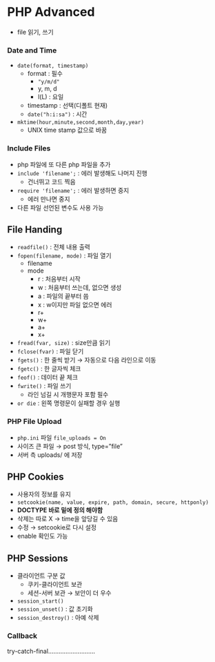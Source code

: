  # PHP Advanced
- file 읽기, 쓰기

### Date and Time
- `date(format, timestamp)`
    - format : 필수
        - `"y/m/d"`
        - y, m, d
        - l(L) : 요일
    - timestamp : 선택(디폴트 현재)
    - `date("h:i:sa")` : 시간
- `mktime(hour,minute,second,month,day,year)`
    - UNIX time stamp 값으로 바꿈

### Include Files
- php 파일에 또 다른 php 파일을 추가
- `include 'filename';` : 에러 발생해도 나머지 진행
    - 건너뛰고 코드 찍음
- `require 'filename';` : 에러 발생하면 중지
    - 에러 만나면 중지
- 다른 파일 선언된 변수도 사용 가능

## File Handing
- `readfile()` : 전체 내용 출력
- `fopen(filename, mode)` : 파일 열기
    - filename
    - mode
        - r : 처음부터 시작
        - w : 처음부터 쓰는데, 없으면 생성
        - a : 파일의 끝부터 씀
        - x : w이지만 파일 없으면 에러
        - r+
        - w+
        - a+
        - x+
- `fread(fvar, size)` : size만큼 읽기
- `fclose(fvar)` : 파일 닫기
- `fgets()` : 한 줄씩 받기 → 자동으로 다음 라인으로 이동
- `fgetc()` : 한 글자씩 체크
- `feof()` : 데이터 끝 체크
- `fwrite()` : 파일 쓰기
    - 라인 넘길 시 개행문자 포함 필수
- `or die` : 왼쪽 명령문이 실패할 경우 실행

### PHP File Upload
- `php.ini`  파일 `file_uploads = On`
- 사이즈 큰 파일 → post 방식, type=”file”
- 서버 측 uploads/ 에 저장

## PHP Cookies
- 사용자의 정보를 유지
- `setcookie(name, value, expire, path, domain, secure, httponly)`
- **DOCTYPE 바로 밑에 정의 해야함**
- 삭제는 따로 X → time을 앞당길 수 있음
- 수정 → setcookie로 다시 설정
- enable 확인도 가능

## PHP Sessions
- 클라이언트 구분 값
    - 쿠키-클라이언트 보관
    - 세션-서버 보관 → 보안이 더 우수
- `session_start()`
- `session_unset()` : 값 초기화
- `session_destroy()` : 아예 삭제

### Callback
try-catch-final………………………